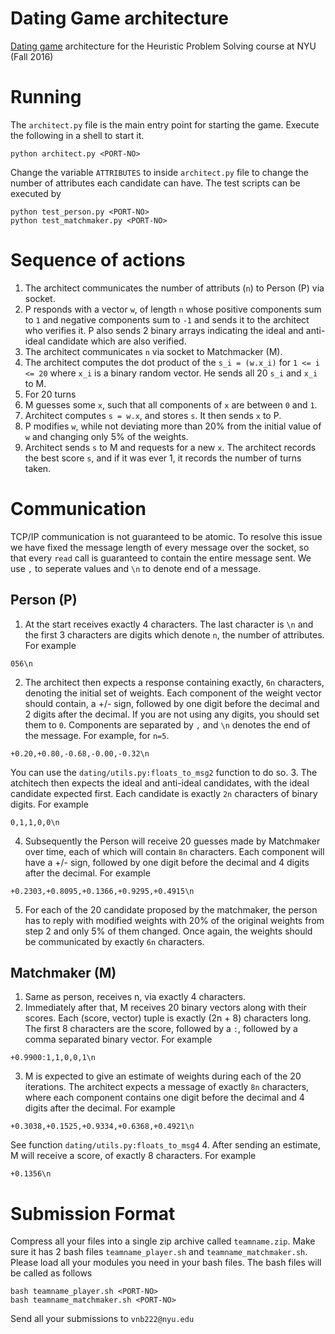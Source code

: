 # Dating Game architecture
[Dating game](http://cs.nyu.edu/courses/fall16/CSCI-GA.2965-001/dating.html) architecture for the Heuristic Problem Solving course at NYU (Fall 2016)

# Running
The `architect.py` file is the main entry point for starting the game. Execute the following in a shell to start it.
```shell
python architect.py <PORT-NO>
```
Change the variable `ATTRIBUTES` to inside `architect.py` file to change the number of attributes each candidate can have.
The test scripts can be executed by
```shell
python test_person.py <PORT-NO>
python test_matchmaker.py <PORT-NO>
```

# Sequence of actions
1. The architect communicates the number of attributs (`n`) to Person (P) via socket.
2. P responds with a vector `w`, of length `n` whose positive components sum to `1` and negative components sum to `-1` and 
sends it to the architect who verifies it. P also sends 2 binary arrays indicating the ideal and anti-ideal candidate which
are also verified.
3. The architect communicates `n` via socket to Matchmacker (M).
4. The architect computes the dot product of the `s_i = (w.x_i)` for `1 <= i <= 20` where `x_i` is a binary random
vector. He sends all 20 `s_i` and `x_i` to M.
5. For 20 turns
  1. M guesses some `x`, such that all components of `x` are between `0` and `1`.
  2. Architect computes `s = w.x`, and stores `s`. It then sends `x` to P.
  3. P modifies `w`, while not deviating more than 20% from the initial value of `w` and changing only 5% of the weights.
  4. Architect sends `s` to M and requests for a new `x`.
The architect records the best score `s`, and if it was ever 1, it records the number of turns taken.


# Communication
TCP/IP communication is not guaranteed to be atomic. To resolve this issue we have fixed the message length of every message
over the socket, so that every `read` call is guaranteed to contain the entire message sent. We use `,` to seperate values
and `\n` to denote end of a message.

## Person (P)
1. At the start receives exactly 4 characters. The last character is `\n` and the first 3 characters are digits which denote
`n`, the number of attributes.  For example

  ```
  056\n
  ```

2. The architect then expects a response containing exactly, `6n` characters, denoting the initial set of weights. Each
component of the weight vector should contain, a +/- sign, followed by one digit before the decimal and 2 digits after 
the decimal. If you are not using any digits, you should set them to `0`. Components are separated by `,` and `\n` denotes
the end of the message. For example, for `n=5`.

  ```
  +0.20,+0.80,-0.68,-0.00,-0.32\n
  ```
You can use the `dating/utils.py:floats_to_msg2` function to do so.
3. The atchitech then expects the ideal and anti-ideal candidates, with the ideal candidate expected first. Each candidate
is exactly `2n` characters of binary digits. For example

  ```
  0,1,1,0,0\n
  ```
4. Subsequently the Person will receive 20 guesses made by Matchmaker over time, each of which will contain `8n` characters.
Each component will have a +/- sign, followed by one digit before the decimal and 4 digits after the decimal. For example

  ```
  +0.2303,+0.8095,+0.1366,+0.9295,+0.4915\n
  ```
5. For each of the 20 candidate proposed by the matchmaker, the person has to reply with modified weights with 20% of the
original weights from step 2 and only 5% of them changed. Once again, the weights should be communicated by exactly `6n` characters.

## Matchmaker (M)
1. Same as person, receives n, via exactly 4 characters.
2. Immediately after that, M receives 20 binary vectors along with their scores. Each (score, vector) tuple is exactly
(2n + 8) characters long. The first 8 characters are the score, followed by a `:`, followed by a comma separated binary vector. For example

  ```
  +0.9900:1,1,0,0,1\n
  ```
3. M is expected to give an estimate of weights during each of the 20 iterations. The architect expects a message of exactly
`8n` characters, where each component contains one digit before the decimal and 4 digits after the decimal. For example

  ```
  +0.3038,+0.1525,+0.9334,+0.6368,+0.4921\n
  ```
  See function `dating/utils.py:floats_to_msg4`
4. After sending an estimate, M will receive a score, of exactly 8 characters. For example

  ```
  +0.1356\n
  ```

# Submission Format

Compress all your files into a single zip archive called `teamname.zip`. Make sure it has 2 bash files `teamname_player.sh` and
`teamname_matchmaker.sh`. Please load all your modules you need in your bash files. The bash files will be called as follows
```shell
bash teamname_player.sh <PORT-NO>
bash teamname_matchmaker.sh <PORT-NO>
```
Send all your submissions to `vnb222@nyu.edu`
